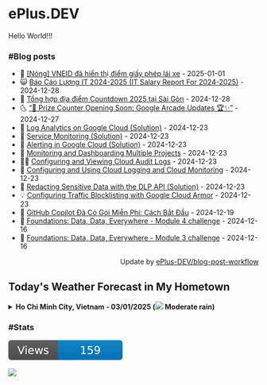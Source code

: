 # ePlus.DEV

Hello World!!!

### #Blog posts

- 🧰 [[Nóng] VNEID đã hiển thị điểm giấy phép lái xe](https://eplus.dev/nong-vneid-da-hien-thi-diem-giay-phep-lai-xe) - 2025-01-01 
- 😺 [Báo Cáo Lương IT 2024-2025 &lpar;IT Salary Report For 2024-2025&rpar;](https://eplus.dev/bao-cao-luong-it-2024-2025-it-salary-report-for-2024-2025) - 2024-12-28 
- 🗽 [Tổng hợp địa điểm Countdown 2025 tại Sài Gòn](https://eplus.dev/tong-hop-dia-diem-countdown-2025-tai-sai-gon) - 2024-12-28 
- 🌜 [“🎉 Prize Counter Opening Soon: Google Arcade Updates 🏆✨”](https://eplus.dev/prize-counter-opening-soon-google-arcade-updates) - 2024-12-27 
- 📝 [Log Analytics on Google Cloud &lpar;Solution&rpar;](https://eplus.dev/log-analytics-on-google-cloud-solution) - 2024-12-23 
- 🚀 [Service Monitoring &lpar;Solution&rpar;](https://eplus.dev/service-monitoring-solution) - 2024-12-23 
- 💼 [Alerting in Google Cloud &lpar;Solution&rpar;](https://eplus.dev/alerting-in-google-cloud-solution) - 2024-12-23 
- 🦣 [Monitoring and Dashboarding Multiple Projects](https://eplus.dev/monitoring-and-dashboarding-multiple-projects) - 2024-12-23 
- 👨‍🏫 [Configuring and Viewing Cloud Audit Logs](https://eplus.dev/configuring-and-viewing-cloud-audit-logs) - 2024-12-23 
- 🔭 [Configuring and Using Cloud Logging and Cloud Monitoring](https://eplus.dev/configuring-and-using-cloud-logging-and-cloud-monitoring) - 2024-12-23 
- 🤡 [Redacting Sensitive Data with the DLP API &lpar;Solution&rpar;](https://eplus.dev/redacting-sensitive-data-with-the-dlp-api-solution-1) - 2024-12-23 
- 💡 [Configuring Traffic Blocklisting with Google Cloud Armor](https://eplus.dev/configuring-traffic-blocklisting-with-google-cloud-armor) - 2024-12-23 
- 🦣 [GitHub Copilot Đã Có Gói Miễn Phí: Cách Bắt Đầu](https://eplus.dev/github-copilot-da-co-goi-mien-phi-cach-bat-dau) - 2024-12-19 
- 💪 [Foundations: Data, Data, Everywhere - Module 4 challenge](https://eplus.dev/foundations-data-data-everywhere-module-4-challenge) - 2024-12-16 
- 🤡 [Foundations: Data, Data, Everywhere - Module 3 challenge](https://eplus.dev/foundations-data-data-everywhere-module-3-challenge) - 2024-12-16 


<div align="right">
    Update by <a target="_blank" href="https://github.com/ePlus-DEV/blog-post-workflow">ePlus-DEV/blog-post-workflow</a>
</div>


## Today's Weather Forecast in My Hometown



<details>
    <summary><b>Ho Chi Minh City, Vietnam - 03/01/2025 (<img src="https://cdn.weatherapi.com/weather/64x64/day/302.png" width="25" /> Moderate rain)</b>
    </summary>

    
<table>
    <tr>
        <th>Hour</th>
        <td>00:00</td><td>01:00</td><td>02:00</td><td>03:00</td><td>04:00</td><td>05:00</td><td>06:00</td><td>07:00</td><td>08:00</td><td>09:00</td><td>10:00</td><td>11:00</td><td>12:00</td><td>13:00</td><td>14:00</td><td>15:00</td><td>16:00</td><td>17:00</td><td>18:00</td><td>19:00</td><td>20:00</td><td>21:00</td><td>22:00</td><td>23:00</td>
    </tr>
    <tr>
        <th>Weather</th>
        <td><img src="https://cdn.weatherapi.com/weather/64x64/night/116.png"></img></td><td><img src="https://cdn.weatherapi.com/weather/64x64/night/116.png"></img></td><td><img src="https://cdn.weatherapi.com/weather/64x64/night/116.png"></img></td><td><img src="https://cdn.weatherapi.com/weather/64x64/night/116.png"></img></td><td><img src="https://cdn.weatherapi.com/weather/64x64/night/116.png"></img></td><td><img src="https://cdn.weatherapi.com/weather/64x64/night/116.png"></img></td><td><img src="https://cdn.weatherapi.com/weather/64x64/night/116.png"></img></td><td><img src="https://cdn.weatherapi.com/weather/64x64/day/116.png"></img></td><td><img src="https://cdn.weatherapi.com/weather/64x64/day/119.png"></img></td><td><img src="https://cdn.weatherapi.com/weather/64x64/day/119.png"></img></td><td><img src="https://cdn.weatherapi.com/weather/64x64/day/122.png"></img></td><td><img src="https://cdn.weatherapi.com/weather/64x64/day/176.png"></img></td><td><img src="https://cdn.weatherapi.com/weather/64x64/day/353.png"></img></td><td><img src="https://cdn.weatherapi.com/weather/64x64/day/353.png"></img></td><td><img src="https://cdn.weatherapi.com/weather/64x64/day/353.png"></img></td><td><img src="https://cdn.weatherapi.com/weather/64x64/day/353.png"></img></td><td><img src="https://cdn.weatherapi.com/weather/64x64/day/353.png"></img></td><td><img src="https://cdn.weatherapi.com/weather/64x64/day/116.png"></img></td><td><img src="https://cdn.weatherapi.com/weather/64x64/night/122.png"></img></td><td><img src="https://cdn.weatherapi.com/weather/64x64/night/176.png"></img></td><td><img src="https://cdn.weatherapi.com/weather/64x64/night/176.png"></img></td><td><img src="https://cdn.weatherapi.com/weather/64x64/night/116.png"></img></td><td><img src="https://cdn.weatherapi.com/weather/64x64/night/176.png"></img></td><td><img src="https://cdn.weatherapi.com/weather/64x64/night/116.png"></img></td>
    </tr>
    <tr>
        <th>Condition</th>
        <td width="200px">Partly Cloudy </td><td width="200px">Partly Cloudy </td><td width="200px">Partly Cloudy </td><td width="200px">Partly Cloudy </td><td width="200px">Partly Cloudy </td><td width="200px">Partly Cloudy </td><td width="200px">Partly Cloudy </td><td width="200px">Partly Cloudy </td><td width="200px">Cloudy </td><td width="200px">Cloudy </td><td width="200px">Overcast </td><td width="200px">Patchy rain nearby</td><td width="200px">Light rain shower</td><td width="200px">Light rain shower</td><td width="200px">Light rain shower</td><td width="200px">Light rain shower</td><td width="200px">Light rain shower</td><td width="200px">Partly Cloudy </td><td width="200px">Overcast </td><td width="200px">Patchy rain nearby</td><td width="200px">Patchy rain nearby</td><td width="200px">Partly Cloudy </td><td width="200px">Patchy rain nearby</td><td width="200px">Partly Cloudy </td>
    </tr>
    <tr>
        <th>Temperature</th>
        <td>25.6 °C</td><td>25.2 °C</td><td>24.6 °C</td><td>24.2 °C</td><td>24 °C</td><td>23.7 °C</td><td>23.5 °C</td><td>24.2 °C</td><td>25.9 °C</td><td>27.7 °C</td><td>29.7 °C</td><td>29.9 °C</td><td>31.1 °C</td><td>30.3 °C</td><td>28.6 °C</td><td>27.3 °C</td><td>26.7 °C</td><td>26 °C</td><td>25.3 °C</td><td>25.1 °C</td><td>24.8 °C</td><td>24.7 °C</td><td>24.6 °C</td><td>24.6 °C</td>
    </tr>
    <tr>
        <th>Wind</th>
        <td>3.2 kph</td><td>5 kph</td><td>6.1 kph</td><td>5.4 kph</td><td>6.5 kph</td><td>6.1 kph</td><td>4.7 kph</td><td>3.2 kph</td><td>4.7 kph</td><td>5.4 kph</td><td>6.1 kph</td><td>7.2 kph</td><td>7.2 kph</td><td>7.9 kph</td><td>8.3 kph</td><td>4.3 kph</td><td>4.3 kph</td><td>6.5 kph</td><td>5.8 kph</td><td>3.6 kph</td><td>2.2 kph</td><td>3.2 kph</td><td>3.6 kph</td><td>3.2 kph</td>
    </tr>
</table>


<div align="right">
    Updated at: 2025-01-03T09:41:56Z - by <a target="_blank"
        href="https://github.com/ePlus-DEV/weather-forecast">ePlus-DEV/weather-forecast</a>
</div>
</details>


### #Stats

[![Image of counter](https://github.com/ePlus-DEV/view-counter/blob/main/svg/685088620/badge.svg)](https://github.com/ePlus-DEV/view-counter/blob/main/readme/685088620/week.md)

![](https://komarev.com/ghpvc/?username=ePlus-DEV&style=for-the-badge)
